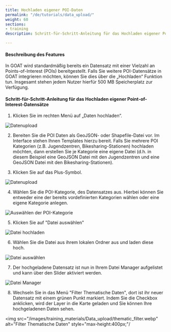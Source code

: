 ```yaml
---
title: Hochladen eigener POI-Daten
permalink: "/de/tutorials/data_upload/"
weight: 60
sections:
- training
description: Schritt-für-Schritt-Anleitung für das Hochladen eigener Point-of-Interest-Datensätze.

---
```

#### Beschreibung des Features
In GOAT wird standardmäßig bereits ein Datensatz mit einer Vielzahl an Points-of-Interest (POIs) bereitgestellt. Falls Sie weitere POI-Datensätze in GOAT integrieren möchten, können Sie dies über die „Hochladen“ Funktion tun. Insgesamt stehen jedem Nutzer hierfür 500 MB Speicherplatz zur Verfügung. 

#### Schritt-für-Schritt-Anleitung für das Hochladen eigener Point-of-Interest-Datensätze

1. Klicken Sie im rechten Menü auf „Daten hochladen“.  

<img src="/images/training_materials/Data_upload/user-data-upload.webp" alt="Datenupload" style="max-height:400px;"/>

2. Bereiten Sie die POI Daten als GeoJSON- oder Shapefile-Datei vor. Im Interface stehen Ihnen Templates hierzu bereit. Falls Sie mehrere POI Kategorien (z.B. Jugendzentren, Bikesharing-Stationen) hochladen möchten, dann erstellen Sie je Kategorie eine eigene Datei (d.h. in diesem Beispiel eine GeoJSON Datei mit den Jugendzentren und eine GeoJSON Datei mit den Bikesharing-Stationen). 


3. Klicken Sie auf das Plus-Symbol.

<img src="/images/training_materials/Data_upload/plus.webp" alt="Datenupload" style="max-height:400px;"/>

4. Wählen Sie die POI-Kategorie, des Datensatzes aus. Hierbei können Sie entweder eine der bereits vordefinierten Kategorien wählen oder eine eigene Kategorie anlegen. 

<img src="/images/training_materials/Data_upload/poi_category.webp" alt="Auswählen der POI-Kategorie" style="max-height:200px;"/>

5. Klicken Sie auf "Datei auswählen"

<img src="/images/training_materials/Data_upload/browse_files.webp" alt="Datei hochladen" style="max-height:205px;"/>

6. Wählen Sie die Datei aus ihrem lokalen Ordner aus und laden diese hoch. 

<img src="/images/training_materials/Data_upload/select_file.webp" alt="Datei auswählen" style="max-height:300px;"/>

7. Der hochgeladene Datensatz ist nun in Ihrem Datei Manager aufgelistet und kann über den Slider aktiviert werden. 

<img src="/images/training_materials/Data_upload/file_manager.webp" alt="Datei Manager" style="max-height:300px;"/>

8. Wechseln Sie in das Menü "Filter Thematische Daten", dort ist ihr neuer Datensatz mit einem grünen Punkt markiert. Indem Sie die Checkbox anklicken, wird der Layer in die Karte geladen und Sie können Ihre hochgeladenen Daten sehen. 

<img src="/images/training_materials/Data_upload/thematic_filter.webp" alt="Filter Thematische Daten" style="max-height:400px;"/